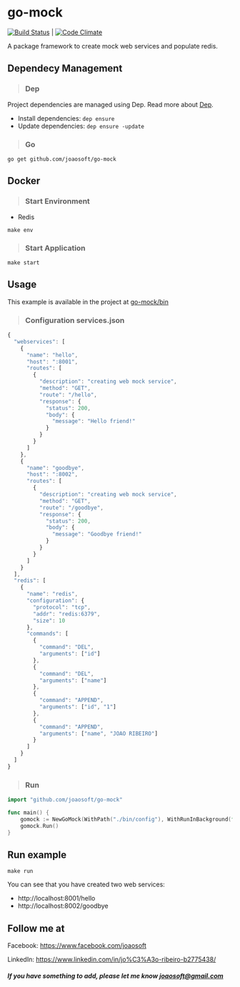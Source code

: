# go-mock
[![Build Status](https://travis-ci.org/joaosoft/go-mock.svg?branch=master)](https://travis-ci.org/joaosoft/go-mock) | [![Code Climate](https://codeclimate.com/github/joaosoft/go-mock/badges/coverage.svg)](https://codeclimate.com/github/joaosoft/go-mock)

A package framework to create mock web services and populate redis. 
## Dependecy Management 
>### Dep

Project dependencies are managed using Dep. Read more about [Dep](https://github.com/golang/dep).
* Install dependencies: `dep ensure`
* Update dependencies: `dep ensure -update`

>### Go
```
go get github.com/joaosoft/go-mock
```

## Docker
>### Start Environment 
* Redis
```
make env
```

>### Start Application
```
make start
```

## Usage 
This example is available in the project at [go-mock/bin](https://github.com/joaosoft/go-mock/tree/master/bin)

>### Configuration services.json
```javascript
{
  "webservices": [
    {
      "name": "hello",
      "host": ":8001",
      "routes": [
        {
          "description": "creating web mock service",
          "method": "GET",
          "route": "/hello",
          "response": {
            "status": 200,
            "body": {
              "message": "Hello friend!"
            }
          }
        }
      ]
    },
    {
      "name": "goodbye",
      "host": ":8002",
      "routes": [
        {
          "description": "creating web mock service",
          "method": "GET",
          "route": "/goodbye",
          "response": {
            "status": 200,
            "body": {
              "message": "Goodbye friend!"
            }
          }
        }
      ]
    }
  ],
  "redis": [
    {
      "name": "redis",
      "configuration": {
        "protocol": "tcp",
        "addr": "redis:6379",
        "size": 10
      },
      "commands": [
        {
          "command": "DEL",
          "arguments": ["id"]
        },
        {
          "command": "DEL",
          "arguments": ["name"]
        },
        {
          "command": "APPEND", 
          "arguments": ["id", "1"]
        },
        {
          "command": "APPEND", 
          "arguments": ["name", "JOAO RIBEIRO"]
        }
      ]
    }
  ]
}
```

>### Run
```go
import "github.com/joaosoft/go-mock"

func main() {
	gomock := NewGoMock(WithPath("./bin/config"), WithRunInBackground(false))
	gomock.Run()
}
```

## Run example
```
make run
```

You can see that you have created two web services:
* http://localhost:8001/hello
* http://localhost:8002/goodbye

## Follow me at
Facebook: https://www.facebook.com/joaosoft

LinkedIn: https://www.linkedin.com/in/jo%C3%A3o-ribeiro-b2775438/

##### If you have something to add, please let me know joaosoft@gmail.com

